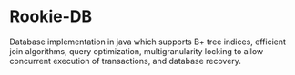 # Rookie-DB
Database implementation in java which supports B+ tree indices, efficient join algorithms, query optimization, multigranularity locking to allow concurrent execution of transactions, and database recovery.
